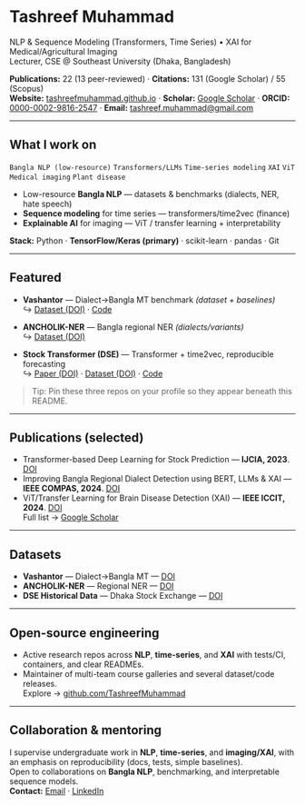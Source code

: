 # Tashreef Muhammad

NLP & Sequence Modeling (Transformers, Time Series) • XAI for Medical/Agricultural Imaging  
Lecturer, CSE @ Southeast University (Dhaka, Bangladesh)

**Publications:** 22 (13 peer-reviewed) · **Citations:** 131 (Google Scholar) / 55 (Scopus)  
**Website:** [tashreefmuhammad.github.io](https://tashreefmuhammad.github.io) · **Scholar:** [Google Scholar](https://scholar.google.com/citations?user=W_IaQKAAAAAJ) · **ORCID:** [0000-0002-9816-2547](https://orcid.org/0000-0002-9816-2547) · **Email:** [tashreef.muhammad@gmail.com](mailto:tashreef.muhammad@gmail.com)

---

## What I work on
`Bangla NLP (low-resource)` `Transformers/LLMs` `Time-series modeling` `XAI` `ViT` `Medical imaging` `Plant disease`

- Low-resource **Bangla NLP** — datasets & benchmarks (dialects, NER, hate speech)  
- **Sequence modeling** for time series — transformers/time2vec (finance)  
- **Explainable AI** for imaging — ViT / transfer learning + interpretability

**Stack:** Python · **TensorFlow/Keras (primary)** · scikit-learn · pandas · Git

---

## Featured
- **Vashantor** — Dialect→Bangla MT benchmark *(dataset + baselines)*  
  ↪ [Dataset (DOI)](https://data.mendeley.com/datasets/bj5jgk878b/2) · [Code](https://github.com/Mukaffi28/Vashantor-A-Large-scale-Multilingual-Benchmark-Dataset)

- **ANCHOLIK-NER** — Bangla regional NER *(dialects/variants)*  
  ↪ [Dataset (DOI)](https://data.mendeley.com/datasets/gbkszkt8z3/3)

- **Stock Transformer (DSE)** — Transformer + time2vec, reproducible forecasting  
  ↪ [Paper (DOI)](https://doi.org/10.1142/S146902682350013X) · [Dataset (DOI)](https://data.mendeley.com/datasets/23553sm4tn/3) · [Code](https://github.com/TashreefMuhammad/Transformer-to-predict-stock-market-using-time2vec)

> Tip: Pin these three repos on your profile so they appear beneath this README.

---

## Publications (selected)
- Transformer-based Deep Learning for Stock Prediction — **IJCIA, 2023**. [DOI](https://doi.org/10.1142/S146902682350013X)  
- Improving Bangla Regional Dialect Detection using BERT, LLMs & XAI — **IEEE COMPAS, 2024**. [DOI](https://doi.org/10.1109/COMPAS60761.2024.10796843)  
- ViT/Transfer Learning for Brain Disease Detection (XAI) — **IEEE ICCIT, 2024**. [DOI](https://doi.org/10.1109/ICCIT64611.2024.11022039)  
Full list → [Google Scholar](https://scholar.google.com/citations?user=W_IaQKAAAAAJ)

---

## Datasets
- **Vashantor** — Dialect→Bangla MT — [DOI](https://data.mendeley.com/datasets/bj5jgk878b/2)  
- **ANCHOLIK-NER** — Regional NER — [DOI](https://data.mendeley.com/datasets/gbkszkt8z3/3)  
- **DSE Historical Data** — Dhaka Stock Exchange — [DOI](https://data.mendeley.com/datasets/23553sm4tn/3)

---

## Open-source engineering
- Active research repos across **NLP**, **time-series**, and **XAI** with tests/CI, containers, and clear READMEs.  
- Maintainer of multi-team course galleries and several dataset/code releases.  
Explore → [github.com/TashreefMuhammad](https://github.com/TashreefMuhammad)

---

## Collaboration & mentoring
I supervise undergraduate work in **NLP**, **time-series**, and **imaging/XAI**, with an emphasis on reproducibility (docs, tests, simple baselines).  
Open to collaborations on **Bangla NLP**, benchmarking, and interpretable sequence models.  
**Contact:** [Email](mailto:tashreef.muhammad@gmail.com) · [LinkedIn](https://www.linkedin.com/in/tashreefmuhammad)
